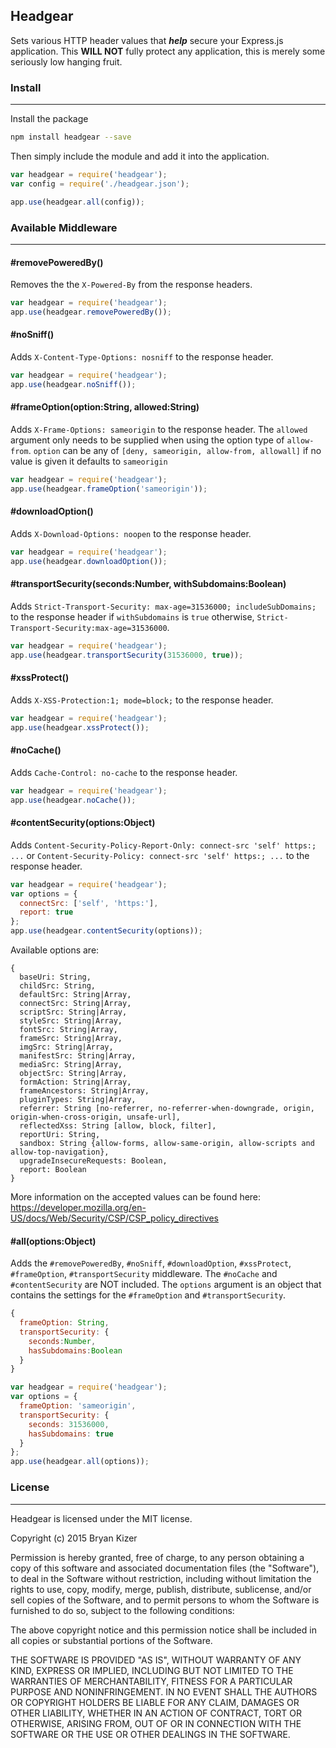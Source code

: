 ## Headgear
Sets various HTTP header values that **_help_** secure your Express.js application. This **WILL NOT** fully protect any application, this is merely some seriously low hanging fruit.

### Install
-----------------------------------------------------

Install the package
```bash
npm install headgear --save
```

Then simply include the module and add it into the application.
```javascript
var headgear = require('headgear');
var config = require('./headgear.json');

app.use(headgear.all(config));
```

### Available Middleware
-----------------------------------------------------

#### #removePoweredBy()
Removes the the ```X-Powered-By``` from the response headers.
```javascript
var headgear = require('headgear');
app.use(headgear.removePoweredBy());
```

#### #noSniff()
Adds ```X-Content-Type-Options: nosniff``` to the response header.
```javascript
var headgear = require('headgear');
app.use(headgear.noSniff());
```

#### #frameOption(option:String, allowed:String)
Adds ```X-Frame-Options: sameorigin``` to the response header. The ```allowed``` argument only needs to be supplied when using the option type of ```allow-from```.
```option``` can be any of ```[deny, sameorigin, allow-from, allowall]``` if no value is given it defaults to ```sameorigin```
```javascript
var headgear = require('headgear');
app.use(headgear.frameOption('sameorigin'));
```

#### #downloadOption()
Adds ```X-Download-Options: noopen``` to the response header.
```javascript
var headgear = require('headgear');
app.use(headgear.downloadOption());
```

#### #transportSecurity(seconds:Number, withSubdomains:Boolean)
Adds ```Strict-Transport-Security: max-age=31536000; includeSubDomains;``` to the response header if ```withSubdomains``` is ```true``` otherwise, ```Strict-Transport-Security:max-age=31536000```.
```javascript
var headgear = require('headgear');
app.use(headgear.transportSecurity(31536000, true));
```

#### #xssProtect()
Adds ```X-XSS-Protection:1; mode=block;``` to the response header.
```javascript
var headgear = require('headgear');
app.use(headgear.xssProtect());
```

#### #noCache()
Adds ```Cache-Control: no-cache``` to the response header.
```javascript
var headgear = require('headgear');
app.use(headgear.noCache());
```

#### #contentSecurity(options:Object)
Adds ```Content-Security-Policy-Report-Only: connect-src 'self' https:; ...``` or ```Content-Security-Policy: connect-src 'self' https:; ...``` to the response header.
```javascript
var headgear = require('headgear');
var options = {
  connectSrc: ['self', 'https:'],
  report: true
};
app.use(headgear.contentSecurity(options));
```
Available options are:
```
{
  baseUri: String,
  childSrc: String,
  defaultSrc: String|Array,
  connectSrc: String|Array,
  scriptSrc: String|Array,
  styleSrc: String|Array,
  fontSrc: String|Array,
  frameSrc: String|Array,
  imgSrc: String|Array,
  manifestSrc: String|Array,
  mediaSrc: String|Array,
  objectSrc: String|Array,
  formAction: String|Array,
  frameAncestors: String|Array,
  pluginTypes: String|Array,
  referrer: String [no-referrer, no-referrer-when-downgrade, origin, origin-when-cross-origin, unsafe-url],
  reflectedXss: String [allow, block, filter],
  reportUri: String,
  sandbox: String {allow-forms, allow-same-origin, allow-scripts and allow-top-navigation},
  upgradeInsecureRequests: Boolean,
  report: Boolean
}
```
More information on the accepted values can be found here: https://developer.mozilla.org/en-US/docs/Web/Security/CSP/CSP_policy_directives

#### #all(options:Object)
Adds the ```#removePoweredBy```, ```#noSniff```, ```#downloadOption```, ```#xssProtect```, ```#frameOption```, ```#transportSecurity``` middleware. The ```#noCache``` and ```#contentSecurity``` are NOT included. The ```options``` argument is an object that contains the settings for the ```#frameOption``` and ```#transportSecurity```.
```javascript
{
  frameOption: String,
  transportSecurity: {
    seconds:Number,
    hasSubdomains:Boolean
  }
}
```
```javascript
var headgear = require('headgear');
var options = {
  frameOption: 'sameorigin',
  transportSecurity: {
    seconds: 31536000,
    hasSubdomains: true
  }
};
app.use(headgear.all(options));
```

### License
-----------------------------------------------------

Headgear is licensed under the MIT license.

Copyright (c) 2015 Bryan Kizer

Permission is hereby granted, free of charge, to any person obtaining a copy of this software and associated documentation files (the "Software"), to deal in the Software without restriction, including without limitation the rights to use, copy, modify, merge, publish, distribute, sublicense, and/or sell copies of the Software, and to permit persons to whom the Software is furnished to do so, subject to the following conditions:

The above copyright notice and this permission notice shall be included in all copies or substantial portions of the Software.

THE SOFTWARE IS PROVIDED "AS IS", WITHOUT WARRANTY OF ANY KIND, EXPRESS OR IMPLIED, INCLUDING BUT NOT LIMITED TO THE WARRANTIES OF MERCHANTABILITY, FITNESS FOR A PARTICULAR PURPOSE AND NONINFRINGEMENT. IN NO EVENT SHALL THE AUTHORS OR COPYRIGHT HOLDERS BE LIABLE FOR ANY CLAIM, DAMAGES OR OTHER LIABILITY, WHETHER IN AN ACTION OF CONTRACT, TORT OR OTHERWISE, ARISING FROM, OUT OF OR IN CONNECTION WITH THE SOFTWARE OR THE USE OR OTHER DEALINGS IN THE SOFTWARE.
